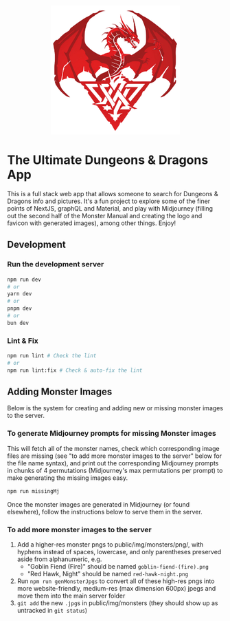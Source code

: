 <p align="center"><img src="public/img/logo/logo.transp.full.png" width="300px"></p>

# The Ultimate Dungeons & Dragons App
This is a full stack web app that allows someone to search for Dungeons & Dragons info and pictures.  It's a fun project to explore some of the finer points of NextJS, graphQL and Material, and play with Midjourney (filling out the second half of the Monster Manual and creating the logo and favicon with generated images), among other things.  Enjoy!


## Development
### Run the development server
```bash
npm run dev
# or
yarn dev
# or
pnpm dev
# or
bun dev
```

### Lint & Fix
```bash
npm run lint # Check the lint
# or
npm run lint:fix # Check & auto-fix the lint
```

## Adding Monster Images
Below is the system for creating and adding new or missing monster images to the server.

### To generate Midjourney prompts for missing Monster images
This will fetch all of the monster names, check which corresponding image files are missing (see "to add more monster images to the server" below for the file name syntax), and print out the corresponding Midjourney prompts in chunks of 4 permutations (Midjourney's max permutations per prompt) to make generating the missing images easy.

```bash
npm run missingMj
```

Once the monster images are generated in Midjourney (or found elsewhere), follow the instructions below to serve them in the server.

### To add more monster images to the server
1. Add a higher-res monster pngs to public/img/monsters/png/, with hyphens instead of spaces, lowercase, and only parentheses preserved aside from alphanumeric, e.g.
   * "Goblin Fiend (Fire)" should be named `goblin-fiend-(fire).png`
   * "Red Hawk, Night" should be named `red-hawk-night.png`
2. Run `npm run genMonsterJpgs` to convert all of these high-res pngs into more website-friendly, medium-res (max dimension 600px) jpegs and move them into the main server folder
3. `git add` the new `.jpg`s in public/img/monsters (they should show up as untracked in `git status`)

